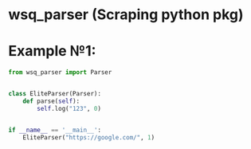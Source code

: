 # wsq_parser (Scraping python pkg)

# Example №1:

```python
from wsq_parser import Parser


class EliteParser(Parser):
    def parse(self):
        self.log("123", 0)


if __name__ == '__main__':
    EliteParser("https://google.com/", 1)

```